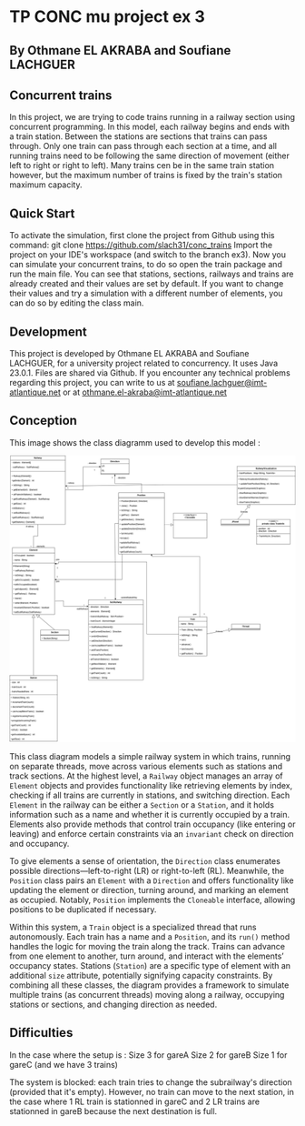# TP CONC mu project ex 3

## By Othmane EL AKRABA and Soufiane LACHGUER

## Concurrent trains
In this project, we are trying to code trains running in a railway section using concurrent programming. In this model, each railway begins and ends with a train station. Between the stations are sections that trains can pass through. Only one train can pass through each section at a time, and all running trains need to be following the same direction of movement (either left to right or right to left). Many trains cen be in the same train station however, but the maximum number of trains is fixed by the train's station maximum capacity.

## Quick Start
To activate the simulation, first clone the project from Github using this command:
git clone https://github.com/slach31/conc_trains
Import the project on your IDE's workspace (and switch to the branch ex3).
Now you can simulate your concurrent trains, to do so open the train package and run the main file.
You can see that stations, sections, railways and trains are already created and their values are set by default. If you want to change their values and try a simulation with a different number of elements, you can do so by editing the class main.

## Development
This project is developed by Othmane EL AKRABA and Soufiane LACHGUER, for a university project related to concurrency. It uses Java 23.0.1. Files are shared via Github.
If you encounter any technical problems regarding this project, you can write to us at soufiane.lachguer@imt-atlantique.net or at othmane.el-akraba@imt-atlantique.net

## Conception
This image shows the class diagramm used to develop this model :

![Alt text](img/class_diagramm.png)

This class diagram models a simple railway system in which trains, running on separate threads, move across various elements such as stations and track sections. At the highest level, a `Railway` object manages an array of `Element` objects and provides functionality like retrieving elements by index, checking if all trains are currently in stations, and switching direction. Each `Element` in the railway can be either a `Section` or a `Station`, and it holds information such as a name and whether it is currently occupied by a train. Elements also provide methods that control train occupancy (like entering or leaving) and enforce certain constraints via an `invariant` check on direction and occupancy.

To give elements a sense of orientation, the `Direction` class enumerates possible directions—left-to-right (LR) or right-to-left (RL). Meanwhile, the `Position` class pairs an `Element` with a `Direction` and offers functionality like updating the element or direction, turning around, and marking an element as occupied. Notably, `Position` implements the `Cloneable` interface, allowing positions to be duplicated if necessary.

Within this system, a `Train` object is a specialized thread that runs autonomously. Each train has a name and a `Position`, and its `run()` method handles the logic for moving the train along the track. Trains can advance from one element to another, turn around, and interact with the elements’ occupancy states. Stations (`Station`) are a specific type of element with an additional `size` attribute, potentially signifying capacity constraints. By combining all these classes, the diagram provides a framework to simulate multiple trains (as concurrent threads) moving along a railway, occupying stations or sections, and changing direction as needed.

## Difficulties 

In the case where the setup is : 
Size 3 for gareA
Size 2 for gareB
Size 1 for gareC
(and we have 3 trains)

The system is blocked: each train tries to change the subrailway's direction (provided that it's empty). However, no train can move to the next station, in the case where 1 RL train is stationned in gareC and 2 LR trains are stationned in gareB  because the next destination is full. 
